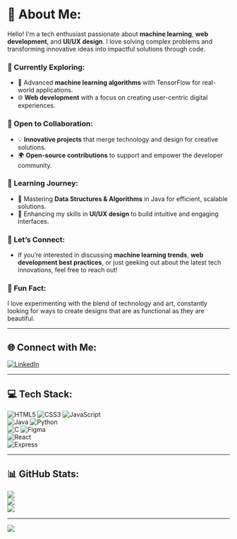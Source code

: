 # 💫 About Me:  
Hello! I'm a tech enthusiast passionate about **machine learning**, **web development**, and **UI/UX design**. I love solving complex problems and transforming innovative ideas into impactful solutions through code.  

### 🔭 Currently Exploring:  
- 🚀 Advanced **machine learning algorithms** with TensorFlow for real-world applications.  
- 🌐 **Web development** with a focus on creating user-centric digital experiences.  

### 🤝 Open to Collaboration:  
- 💡 **Innovative projects** that merge technology and design for creative solutions.  
- 🌍 **Open-source contributions** to support and empower the developer community.  

### 🌱 Learning Journey:  
- 📘 Mastering **Data Structures & Algorithms** in Java for efficient, scalable solutions.  
- 🎨 Enhancing my skills in **UI/UX design** to build intuitive and engaging interfaces.  

### 💬 Let’s Connect:  
- If you’re interested in discussing **machine learning trends**, **web development best practices**, or just geeking out about the latest tech innovations, feel free to reach out!  

### 🎨 Fun Fact:  
I love experimenting with the blend of technology and art, constantly looking for ways to create designs that are as functional as they are beautiful.  

---

## 🌐 Connect with Me:  
[![LinkedIn](https://img.shields.io/badge/LinkedIn-%230077B5.svg?style=for-the-badge&logo=linkedin&logoColor=white)](https://www.linkedin.com/in/kanishkhaa-m-s-53556428b/)  

---

## 💻 Tech Stack:  
![HTML5](https://img.shields.io/badge/html5-%23E34F26.svg?style=for-the-badge&logo=html5&logoColor=white) 
![CSS3](https://img.shields.io/badge/css3-%231572B6.svg?style=for-the-badge&logo=css3&logoColor=white) 
![JavaScript](https://img.shields.io/badge/javascript-%23323330.svg?style=for-the-badge&logo=javascript&logoColor=%23F7DF1E)  
![Java](https://img.shields.io/badge/java-%23ED8B00.svg?style=for-the-badge&logo=openjdk&logoColor=white) 
![Python](https://img.shields.io/badge/python-3670A0?style=for-the-badge&logo=python&logoColor=ffdd54)  
![C](https://img.shields.io/badge/c-%2300599C.svg?style=for-the-badge&logo=c&logoColor=white) 
![Figma](https://img.shields.io/badge/figma-%23F24E1E.svg?style=for-the-badge&logo=figma&logoColor=white)  
![React](https://img.shields.io/badge/react-%2320232a.svg?style=for-the-badge&logo=react&logoColor=%2361DAFB)  
![Express](https://img.shields.io/badge/express-%23404d59.svg?style=for-the-badge&logo=express&logoColor=%2361DAFB)  

---

## 📊 GitHub Stats:  
![](https://github-readme-stats.vercel.app/api?username=kanishkhaacse&theme=dark&hide_border=false&include_all_commits=true&count_private=true)<br/>
![](https://github-readme-streak-stats.herokuapp.com/?user=kanishkhaacse&theme=dark&hide_border=false)<br/>
![](https://github-readme-stats.vercel.app/api/top-langs/?username=kanishkhaacse&theme=dark&hide_border=false&include_all_commits=true&count_private=true&layout=compact)  

---

[![](https://visitcount.itsvg.in/api?id=kanishkhaacse&icon=0&color=0)](https://visitcount.itsvg.in)  
